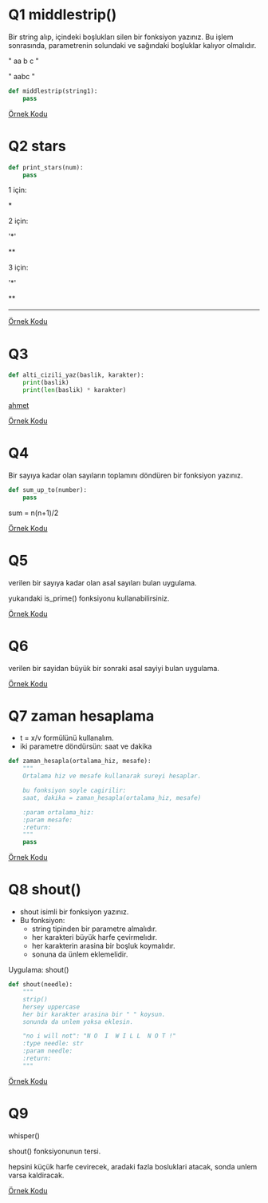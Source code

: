 # Q1 middlestrip()
Bir string alıp, içindeki boşlukları silen bir fonksiyon yazınız.
Bu işlem sonrasında, parametrenin solundaki ve sağındaki boşluklar kalıyor olmalıdır.

"   aa b c   "

"   aabc   "

```python
def middlestrip(string1):
    pass
```


[Örnek Kodu](quest_01.py)

# Q2 stars
```python
def print_stars(num):
    pass
```

1 için:

\*

2 için:

'*'

**

3 için:

'*'

**

***


[Örnek Kodu](quest_02.py)

# Q3
```python
def alti_cizili_yaz(baslik, karakter):
    print(baslik)
    print(len(baslik) * karakter)
```


<ins>ahmet</ins>



[Örnek Kodu](quest_03.py)

# Q4
Bir sayıya kadar olan sayıların toplamını döndüren bir fonksiyon yazınız.
```python
def sum_up_to(number):
    pass
```

sum = n(n+1)/2


[Örnek Kodu](quest_04.py)

# Q5
verilen bir sayıya kadar olan asal sayıları bulan uygulama. 

yukarıdaki is_prime() fonksiyonu kullanabilirsiniz.


[Örnek Kodu](quest_05.py)

# Q6
verilen bir sayidan büyük bir sonraki asal sayiyi bulan uygulama.

[Örnek Kodu](quest_06.py)

# Q7 zaman hesaplama
* t = x/v formülünü kullanalım.
* iki parametre döndürsün: saat ve dakika

```python
def zaman_hesapla(ortalama_hiz, mesafe):
    """
    Ortalama hiz ve mesafe kullanarak sureyi hesaplar.

    bu fonksiyon soyle cagirilir:
    saat, dakika = zaman_hesapla(ortalama_hiz, mesafe)

    :param ortalama_hiz:
    :param mesafe:
    :return:
    """
    pass
```


[Örnek Kodu](quest_07.py)

# Q8 shout()
* shout isimli bir fonksiyon yazınız.
* Bu fonksiyon:
    * string tipinden bir parametre almalıdır.
    * her karakteri büyük harfe çevirmelıdır.
    * her karakterin arasina bir boşluk koymalıdır.
    * sonuna da ünlem eklemelidir.

Uygulama: shout()
```python
def shout(needle):
    """
    strip()
    hersey uppercase
    her bir karakter arasina bir " " koysun.
    sonunda da unlem yoksa eklesin.

    "no i will not": "N O  I  W I L L  N O T !"
    :type needle: str
    :param needle:
    :return:
    """
```
    

[Örnek Kodu](quest_08.py)
    
# Q9
whisper()

shout() fonksiyonunun tersi.

hepsini küçük harfe cevirecek, aradaki fazla bosluklari atacak, sonda unlem varsa kaldiracak.


[Örnek Kodu](quest_09.py)
